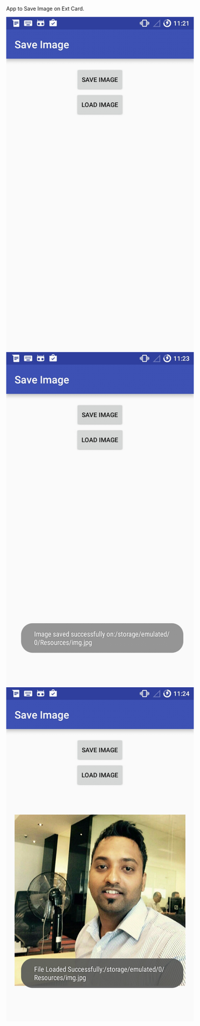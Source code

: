 App to Save Image on Ext Card.

![alt tag](https://github.com/karthik-krishnaswamy17/Learn_Android_ACADGILD/blob/Assignment9.2/Assignment9.2_1.png)
![alt tag](https://github.com/karthik-krishnaswamy17/Learn_Android_ACADGILD/blob/Assignment9.2/Assignment9.2_2.png)
![alt tag](https://github.com/karthik-krishnaswamy17/Learn_Android_ACADGILD/blob/Assignment9.2/Assignment9.2_3.png)
